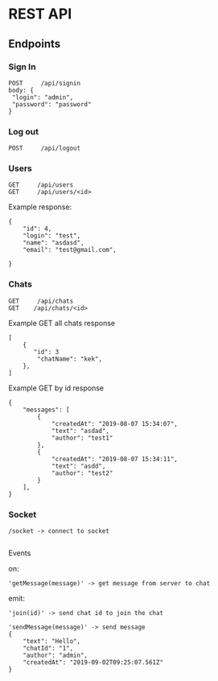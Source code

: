 # REST API

## Endpoints


 ### Sign In
```
POST     /api/signin
body: {
 "login": "admin",
 "password": "password"
}
```

 ### Log out
```
POST     /api/logout
```

### Users

```
GET     /api/users
GET     /api/users/<id>
```

Example response:
```
{
    "id": 4,
    "login": "test",
    "name": "asdasd",
    "email": "test@gmail.com",
   
}
```

### Chats

```
GET     /api/chats
GET    /api/chats/<id>
```
Example GET all chats response
```
[
    {
       "id": 3
        "chatName": "kek",
    },
]
```

Example GET by id response
```
{
    "messages": [
        {
            "createdAt": "2019-08-07 15:34:07",
            "text": "asdad",
            "author": "test1"
        },
        {
            "createdAt": "2019-08-07 15:34:11",
            "text": "asdd",
            "author": "test2"
        }
    ],
}
```

### Socket

```
/socket -> connect to socket
    
```
Events

on:

```
'getMessage(message)' -> get message from server to chat
```

emit:

```
'join(id)' -> send chat id to join the chat
```

```
'sendMessage(message)' -> send message 
{
    "text": "Hello",
    "chatId": "1",
    "author": "admin",
    "createdAt": "2019-09-02T09:25:07.561Z"
}
```


